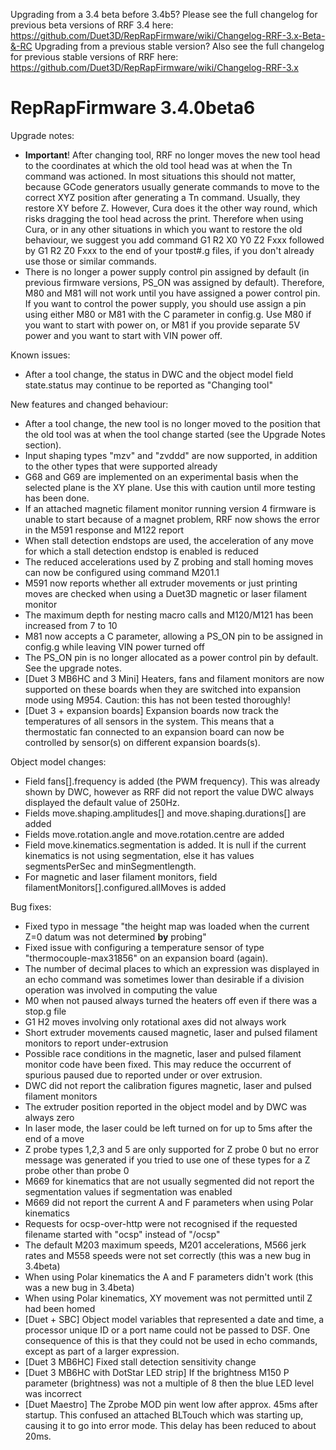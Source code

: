 Upgrading from a 3.4 beta before 3.4b5? Please see the full changelog for previous beta versions of RRF 3.4 here: https://github.com/Duet3D/RepRapFirmware/wiki/Changelog-RRF-3.x-Beta-&-RC
Upgrading from a previous stable version? Also see  the full changelog for previous stable versions of RRF here: https://github.com/Duet3D/RepRapFirmware/wiki/Changelog-RRF-3.x

RepRapFirmware 3.4.0beta6
=========================

Upgrade notes:
- **Important**! After changing tool, RRF no longer moves the new tool head to the coordinates at which the old tool head was at when the Tn command was actioned. In most situations this should not matter, because GCode generators usually generate commands to move to the correct XYZ position after generating a Tn command. Usually, they restore XY before Z. However, Cura does it the other way round, which risks dragging the tool head across the print. Therefore when using Cura, or in any other situations in which you want to restore the old behaviour, we suggest you add command G1 R2 X0 Y0 Z2 Fxxx followed by G1 R2 Z0 Fxxx to the end of your tpost#.g files, if you don't already use those or similar commands.
- There is no longer a power supply control pin assigned by default (in previous firmware versions, PS_ON was assigned by default). Therefore, M80 and M81 will not work until you have assigned a power control pin. If you want to control the power supply, you should use assign a pin using either M80 or M81 with the C parameter in config.g. Use M80 if you want to start with power on, or M81 if you provide separate 5V power and you want to start with VIN power off.

Known issues:
- After a tool change, the status in DWC and the object model field state.status may continue to be reported as "Changing tool"

New features and changed behaviour:
- After a tool change, the new tool is no longer moved to the position that the old tool was at when the tool change started (see the Upgrade Notes section).
- Input shaping types "mzv" and "zvddd" are now supported, in addition to the other types that were supported already
- G68 and G69 are implemented on an experimental basis when the selected plane is the XY plane. Use this with caution until more testing has been done.
- If an attached magnetic filament monitor running version 4 firmware is unable to start because of a magnet problem, RRF now shows the error in the M591 response and M122 report
- When stall detection endstops are used, the acceleration of any move for which a stall detection endstop is enabled is reduced
- The reduced accelerations used by Z probing and stall homing moves can now be configured using command M201.1
- M591 now reports whether all extruder movements or just printing moves are checked when using a Duet3D magnetic or laser filament monitor
- The maximum depth for nesting macro calls and M120/M121 has been increased from 7 to 10
- M81 now accepts a C parameter, allowing a PS_ON pin to be assigned in config.g while leaving VIN power turned off
- The PS_ON pin is no longer allocated as a power control pin by default. See the upgrade notes.
- [Duet 3 MB6HC and 3 Mini] Heaters, fans and filament monitors are now supported on these boards when they are switched into expansion mode using M954. Caution: this has not been tested thoroughly!
- [Duet 3 + expansion boards] Expansion boards now track the temperatures of all sensors in the system. This means that a thermostatic fan connected to an expansion board can now be controlled by sensor(s) on different expansion boards(s).

Object model changes:
- Field fans[].frequency is added (the PWM frequency). This was already shown by DWC, however as RRF did not report the value DWC always displayed the default value of 250Hz.
- Fields move.shaping.amplitudes[] and move.shaping.durations[] are added
- Fields move.rotation.angle and move.rotation.centre are added
- Field move.kinematics.segmentation is added. It is null if the current kinematics is not using segmentation, else it has values segmentsPerSec and minSegmentlength.
- For magnetic and laser filament monitors, field filamentMonitors[].configured.allMoves is added

Bug fixes:
- Fixed typo in message "the height map was loaded when the current Z=0 datum was not determined **by** probing"
- Fixed issue with configuring a temperature sensor of type "thermocouple-max31856" on an expansion board (again).
- The number of decimal places to which an expression was displayed in an echo command was sometimes lower than desirable if a division operation was involved in computing the value
- M0 when not paused always turned the heaters off even if there was a stop.g file
- G1 H2 moves involving only rotational axes did not always work
- Short extruder movements caused magnetic, laser and pulsed filament monitors to report under-extrusion
- Possible race conditions in the magnetic, laser and pulsed filament monitor code have been fixed. This may reduce the occurrent of spurious paused due to reported under or over extrusion.
- DWC did not report the calibration figures magnetic, laser and pulsed filament monitors
- The extruder position reported in the object model and by DWC was always zero
- In laser mode, the laser could be left turned on for up to 5ms after the end of a move
- Z probe types 1,2,3 and 5 are only supported for Z probe 0 but no error message was generated if you tried to use one of these types for a Z probe other than probe 0
- M669 for kinematics that are not usually segmented did not report the segmentation values if segmentation was enabled
- M669 did not report the current A and F parameters when using Polar kinematics
- Requests for ocsp-over-http were not recognised if the requested filename started with "ocsp" instead of "/ocsp"
- The default M203 maximum speeds, M201 accelerations, M566 jerk rates and M558 speeds were not set correctly (this was a new bug in 3.4beta)
- When using Polar kinematics the A and F parameters didn't work (this was a new bug in 3.4beta)
- When using Polar kinematics, XY movement was not permitted until Z had been homed
- [Duet + SBC] Object model variables that represented a date and time, a processor unique ID or a port name could not be passed to DSF. One consequence of this is that they could not be used in echo commands, except as part of a larger expression.
- [Duet 3 MB6HC] Fixed stall detection sensitivity change
- [Duet 3 MB6HC with DotStar LED strip] If the brightness M150 P parameter (brightness) was not a multiple of 8 then the blue LED level was incorrect
- [Duet Maestro] The Zprobe MOD pin went low after approx. 45ms after startup. This confused an attached BLTouch which was starting up, causing it to go into error mode. This delay has been reduced to about 20ms.
